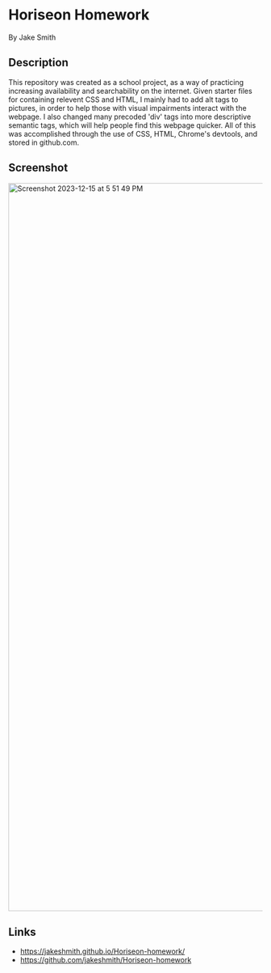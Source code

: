 # Horiseon Homework
By Jake Smith

## Description

This repository was created as a school project, as a way of practicing increasing availability and searchability on the internet. Given starter files for containing relevent CSS and HTML,
I mainly had to add alt tags to pictures, in order to help those with visual impairments interact with the webpage. I also changed many precoded 'div' tags into more descriptive semantic 
tags, which will help people find this webpage quicker. All of this was accomplished through the use of CSS, HTML, Chrome's devtools, and stored in github.com.

## Screenshot
<img width="1440" alt="Screenshot 2023-12-15 at 5 51 49 PM" src="https://github.com/jakeshmith/Horiseon-homework/assets/153260507/7b979ac2-39af-4509-a348-c0729ed1c50a">

## Links
- https://jakeshmith.github.io/Horiseon-homework/
- https://github.com/jakeshmith/Horiseon-homework
